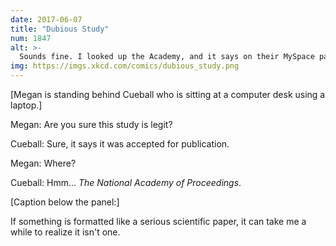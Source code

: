 ```yaml
---
date: 2017-06-07
title: "Dubious Study"
num: 1847
alt: >-
  Sounds fine. I looked up the Academy, and it says on their MySpace page that their journal is peer-viewed and downloaded biannually.
img: https://imgs.xkcd.com/comics/dubious_study.png
---
```

[Megan is standing behind Cueball who is sitting at a computer desk using a laptop.]

Megan: Are you sure this study is legit?

Cueball: Sure, it says it was accepted for publication.

Megan: Where?

Cueball: Hmm... *The National Academy of Proceedings*.

[Caption below the panel:]

If something is formatted like a serious scientific paper, it can take me a while to realize it isn't one.